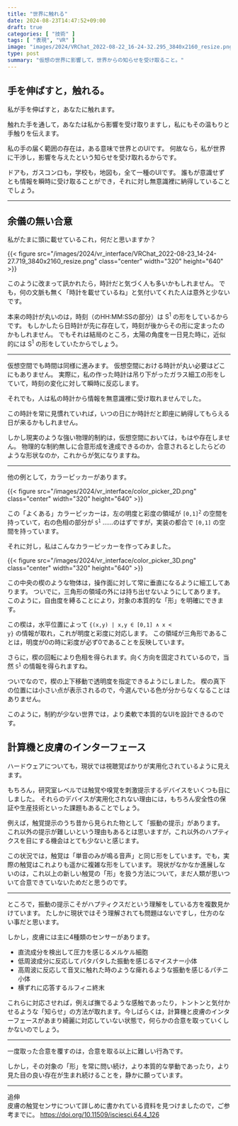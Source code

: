 ```yaml
---
title: "世界に触れる"
date: 2024-08-23T14:47:52+09:00
draft: true
categories: [ "技術" ]
tags: [ "表現", "VR" ]
image: "images/2024/VRChat_2022-08-22_16-24-32.295_3840x2160_resize.png"
type: post
summary: "仮想の世界に影響して，世界からの知らせを受け取ること。"
---
```


## 手を伸ばすと，触れる。

私が手を伸ばすと，あなたに触れます。

触れた手を通して，あなたは私から影響を受け取りますし，私にもその温もりと手触りを伝えます。

私の手の届く範囲の存在は，ある意味で世界とのUIです。
何故なら，私が世界に干渉し，影響を与えたという知らせを受け取れるからです。

ドアも，ガスコンロも，学校も，地図も，全て一種のUIです。
誰もが意識せずとも情報を瞬時に受け取ることができ，それに対し無意識裡に納得していることでしょう。

---

## 余儀の無い合意

私がたまに頭に載せているこれ，何だと思いますか？

{{< figure src="/images/2024/vr_interface/VRChat_2022-08-23_14-24-27.719_3840x2160_resize.png" class="center" width="320" height="640" >}}

このように改まって訊かれたら，時計だと気づく人も多いかもしれません。
でも，何の文脈も無く「時計を載せているね」と気付いてくれた人は意外と少ないです。

本来の時計が丸いのは，時刻（のHH:MM:SSの部分）は S<sup>1</sup> の形をしているからです。
もしかしたら日時計が先に存在して，時刻が後からその形に定まったのかもしれません。
でもそれは結局のところ，太陽の角度を一日見た時に，近似的には S<sup>1</sup> の形をしていたからでしょう。

---

仮想空間でも時間は同様に進みます。
仮想空間における時計が丸い必要はどこにもありません。
実際に，私の作った時計は吊り下がったガラス細工の形をしていて，時刻の変化に対して瞬時に反応します。

それでも，人は私の時計から情報を無意識裡に受け取れませんでした。

この時計を常に見慣れていれば，いつの日にか時計だと即座に納得してもらえる日が来るかもしれません。

しかし現実のような強い物理的制約は，仮想空間においては，もはや存在しません。
物理的な制約無しに合意形成を達成できるのか，合意されるとしたらどのような形状なのか，これからが気になりますね。

---

他の例として，カラーピッカーがあります。

{{< figure src="/images/2024/vr_interface/color_picker_2D.png" class="center" width="320" height="640" >}}

この「よくある」カラーピッカーは，左の明度と彩度の領域が <code>[0,1]<sup>2</sup></code> の空間を持っていて，右の色相の部分が <code>S<sup>1</sup></code> ……のはずですが，実装の都合で `[0,1]` の空間を持っています。

それに対し，私はこんなカラーピッカーを作ってみました。

{{< figure src="/images/2024/vr_interface/color_picker_3D.png" class="center" width="320" height="640" >}}

この中央の楔のような物体は，操作面に対して常に垂直になるように細工してあります。
ついでに，三角形の領域の外には持ち出せないようにしてあります。
このように，自由度を縛ることにより，対象の本質的な「形」を明確にできます。

この楔は，水平位置によって <code>{(x,y) | x,y ∈ [0,1] ∧ x < y}</code> の情報が取れ，これが明度と彩度に対応します。
この領域が三角形であることは，明度が0の時に彩度が必ず0であることを反映しています。

さらに，楔の回転により色相を得られます。向く方向を固定されているので，当然 <code>S<sup>1</sup></code> の情報を得られますね。

ついでなので，楔の上下移動で透明度を指定できるようにしました。
楔の真下の位置には小さい点が表示されるので，今選んでいる色が分からなくなることはありません。

このように，制約が少ない世界では，より柔軟で本質的なUIを設計できるのです。

## 計算機と皮膚のインターフェース

ハードウェアについても，現状では視聴覚ばかりが実用化されているように見えます。

もちろん，研究室レベルでは触覚や嗅覚を刺激提示するデバイスをいくつも目にしました。
それらのデバイスが実用化されない理由には，もちろん安全性の保証や生産技術といった課題もあることでしょう。

例えば，触覚提示のうち昔から見られた物として「振動の提示」があります。
これ以外の提示が難しいという理由もあるとは思いますが，これ以外のハプティクスを目にする機会はとても少ないと感じます。

この状況では，触覚は「単音のみが鳴る音声」と同じ形をしています。でも，実際の触覚はこれよりも遥かに複雑な形をしています。
現状がなかなか進展しないのは，これ以上の新しい触覚の「形」を扱う方法について，まだ人類が思いついて合意できていないためだと思うのです。

---

ところで，振動の提示こそがハプティクスだという理解をしている方を複数見かけています。
たしかに現状ではそう理解されても問題はないですし，仕方のない事だと思います。

しかし，皮膚には主に4種類のセンサーがあります。
- 直流成分を検出して圧力を感じるメルケル細胞
- 低周波成分に反応してパタパタした振動を感じるマイスナー小体
- 高周波に反応して音叉に触れた時のような痺れるような振動を感じるパチニ小体
- 横ずれに応答するルフィニ終末

これらに対応させれば，例えば撫でるような感触であったり，トントンと気付かせるような「知らせ」の方法が取れます。今しばらくは，計算機と皮膚のインターフェースがあまり綺麗に対応していない状態で，何らかの合意を取っていくしかないのでしょう。

---

一度取った合意を覆すのは，合意を取る以上に難しい行為です。

しかし，その対象の「形」を常に問い続け，より本質的な挙動であったり，より見た目の良い存在が生まれ続けることを，静かに願っています。

---

追伸  
皮膚の触覚センサについて詳しめに書かれている資料を見つけましたので，ご参考までに。
https://doi.org/10.11509/isciesci.64.4_126
